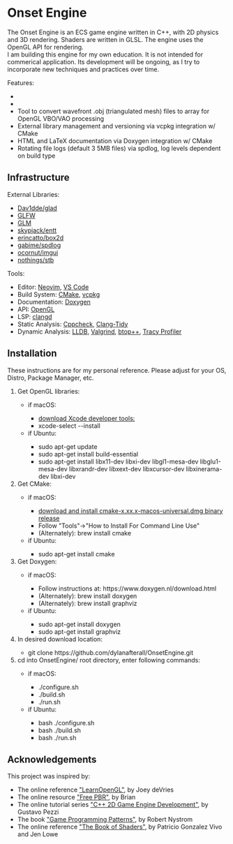 # Onset Engine

<p>The Onset Engine is an ECS game engine written in C++, with 2D physics and 3D rendering. Shaders are written in GLSL. 
The engine uses the OpenGL API for rendering. <br>
I am building this engine for my own education. It is not intended for 
commerical application. Its development will be ongoing, as I try to incorporate 
new techniques and practices over time. 
</p>

<p>Features:
<ul>
    <li> </li>
    <li> </li>
    <li>Tool to convert wavefront .obj (triangulated mesh) files to array for OpenGL VBO/VAO processing </li>
    <li>External library management and versioning via vcpkg integration w/ CMake </li>
    <li>HTML and LaTeX documentation via Doxygen integration w/ CMake </li>
    <li>Rotating file logs (default 3 5MB files) via spdlog, log levels dependent on build type </li>
</ul>
</p>

## Infrastructure

<p>External Libraries:
<ul>
    <li><a href="https://github.com/Dav1dde/glad">Dav1dde/glad</a> </li>
    <li><a href="https://www.glfw.org/">GLFW</a> </li>
    <li><a href="https://www.opengl.org/sdk/libs/GLM/">GLM</a> </li>
    <li><a href="https://github.com/skypjack/entt">skypjack/entt</a> </li>
    <li><a href="https://box2d.org/">erincatto/box2d</a> </li>
    <li><a href="https://github.com/gabime/spdlog">gabime/spdlog</a> </li>
    <li><a href="https://github.com/ocornut/imgui">ocornut/imgui</a> </li>
    <li><a href="https://github.com/nothings/stb">nothings/stb</a> </li>
</ul>
</p>

<p>Tools:
<ul>
    <li>Editor: <a href="https://github.com/neovim/neovim">Neovim</a>, <a href="https://code.visualstudio.com/">VS Code</a> </li>
    <li>Build System: <a href="https://cmake.org/">CMake</a>, <a href="https://vcpkg.io/en/index.html">vcpkg</a> </li>
    <li>Documentation: <a href="https://www.doxygen.nl/">Doxygen</a> </li>
    <li>API: <a href="https://www.opengl.org/">OpenGL</a> </li>
    <li>LSP: <a href="https://clangd.llvm.org/">clangd</a> </li>
    <li>Static Analysis: <a href="http://cppcheck.net/">Cppcheck</a>, <a href="https://clang.llvm.org/extra/clang-tidy/">Clang-Tidy</a> </li>
    <li>Dynamic Analysis: <a href="https://lldb.llvm.org/">LLDB</a>, <a href="https://valgrind.org/">Valgrind</a>, <a href="https://github.com/aristocratos/btop">btop++</a>, <a href="https://github.com/wolfpld/tracy">Tracy Profiler</a> </li>
</ul>
</p>

## Installation

<p>These instructions are for my personal reference. Please adjust for your OS, Distro, Package Manager, etc.

<ol>
    <li>Get OpenGL libraries: </li>
        <ul>
            <li>if macOS: </li>
                <ul>
                    <li><a href="https://developer.apple.com/xcode/">download Xcode developer tools:</a> </li>
                    <li>xcode-select --install </li>
                </ul>
            <li>if Ubuntu: </li>
                <ul>
                    <li>sudo apt-get update </li>
                    <li>sudo apt-get install build-essential </li>
                    <li>sudo apt-get install libx11-dev libxi-dev libgl1-mesa-dev libglu1-mesa-dev libxrandr-dev libxext-dev libxcursor-dev libxinerama-dev libxi-dev </li>
                </ul>
        </ul> 
    <li>Get CMake: </li>
        <ul>
            <li>if macOS: </li>
                <ul>
                    <li><a href="https://cmake.org/download/">download and install cmake-x.xx.x-macos-universal.dmg binary release</a> </li>
                    <li>Follow "Tools"->"How to Install For Command Line Use" </li>
                    <li>(Alternately): brew install cmake </li>
                </ul>
            <li>if Ubuntu: </li>
                <ul>
                    <li>sudo apt-get install cmake </li>
                </ul>
        </ul>
    <li>Get Doxygen: </li>
        <ul>
            <li>if macOS: </li>
                <ul>
                    <li>Follow instructions at: https://www.doxygen.nl/download.html </li>
                    <li>(Alternately): brew install doxygen </li>
                    <li>(Alternately): brew install graphviz </li>
                </ul>
            <li>if Ubuntu: </li>
                <ul>
                    <li>sudo apt-get install doxygen </li>
                    <li>sudo apt-get install graphviz </li>
                </ul>
        </ul>
    <li>In desired download location: </li>
        <ul>
            <li>git clone https://github.com/dylanafterall/OnsetEngine.git </li>
        </ul>
    <li>cd into OnsetEngine/ root directory, enter following commands: </li>
        <ul>
            <li>if macOS: </li>
                <ul>
                    <li>./configure.sh </li>
                    <li>./build.sh </li>
                    <li>./run.sh </li>
                </ul>
            <li>if Ubuntu: </li>
                <ul>
                    <li>bash ./configure.sh </li>
                    <li>bash ./build.sh </li>
                    <li>bash ./run.sh </li>
                </ul>
        </ul>
</ol>
</p>

## Acknowledgements

<p>This project was inspired by:<br>
<ul> 
    <li>The online reference <a href="https://learnopengl.com/">"LearnOpenGL"</a>, by Joey deVries </li>
    <li>The online resource <a href="https://freepbr.com/">"Free PBR"</a>, by Brian </li>
    <li>The online tutorial series <a href="https://pikuma.com/courses">"C++ 2D Game Engine Development"</a>, by Gustavo
    Pezzi </li>
    <li>The book <a href="https://gameprogrammingpatterns.com/">"Game Programming Patterns"</a>, by Robert Nystrom </li>
    <li>The online reference <a href="https://thebookofshaders.com/">"The Book of Shaders"</a>, by Patricio Gonzalez Vivo and Jen Lowe </li>
</ul>
</p>

